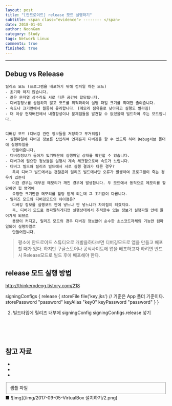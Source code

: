 ```yaml
---
layout: post
title: "[안드로이드] release 모드 실행하기"
subtitle: <span class="evidence"> -------- </span>
date: 2018-01-01
author: NoonGam
category: Study
tags: Network Linux
comments: true
finished: true
---
```


---

## Debug vs Release

```
릴리즈 모드 (프로그램을 배포하기 위해 컴파일 하는 모드)
- 초기화 하지 않습니다.
- 같은 문자열 상수라도 서로 다른 공간에 할당됩니다.
- 디버깅정보를 삽입하지 않고 코드를 최적화하여 실행 파일 크기를 최대한 줄여줍니다.
- 속도나 크기면에서 월등히 유리합니다. (메모리 점유율로 낮아지고 실행도 빨라짐)
- 더 이상 현재버전에서 내결함성이나 문제점들을 발견할 수 없었을때 빌드하여 주는 모드입니다.


디버깅 모드 (디버깅 관련 정보들을 저장하고 무거워짐)
- 실행파일에 디버깅 정보를 삽입하여 언제든지 디버깅을 할 수 있도록 하며 Debug서브 폴더에 실행파일을
   만들어줍니다.
- 디버깅정보가 들어가 있기때문에 실행파일 상태를 확인할 수 있습니다.
- 디버그에 필요한 정보들을 실행시 계속 체크함으로써 속도가 느립니다.
- 디버그 빌드와 릴리즈 빌드에서 서로 실행 결과가 다른 경우?
   특히 디버그 빌드에서는 괜찮은데 릴리즈 빌드에서만 오류가 발생하여 프로그램이 죽는 경우가 있는데
   이런 경우는 대부분 메모리가 깨진 경우에 발생합니다. 두 모드에서 동적으로 메모리를 할당하면 힙 영역에
   요청한 크기만큼 메모리를 할당 받게 되는데 그 초기값이 다릅니다.
- 릴리즈 모드와 디버깅모드의 차이점은?
   디버깅 정보를 실행코드 안에 넣느냐 안 넣느냐가 차이점이 되겠지요.
   즉, 디버거 모드로 컴파일하게되면 실행상태에서 추적할수 있는 정보가 실행파일 안에 들어가게 되므로
   용량이 커지고, 릴리즈 모드의 경우 디버깅 정보없어 순수한 소스코드자체의 기능만 컴파일되어 실행파일로
   만들어집니다.
```





> 평소에 안드로이드 스튜디오로 개발을하다보면 디버깅모드로 앱을 만들고 배포할 때가 있다.
하지만 구글스토어나 공식사이트에 앱을 배포하고자 하려면 반드시 Release모드로 빌드 후에 배포해야 한다.



## release 모드 실행 방법

http://thinkerodeng.tistory.com/218


signingConfigs {
     release {
         storeFile file('key.jks') // 기준은 App 폴더 기준이다.
         storePassword "password"
         keyAlias "key0"
         keyPassword "password"
     }
 }

2. 빌드타입에 릴리즈 내부에
 signingConfig signingConfigs.release  넣기


<br><br><br>

## 참고 자료
*
*
*
<fieldset id="gpg-fieldset">
 샘플 파일
</fieldset>
■
![img](/img/2017-09-05-VirtualBox 설치하기/2.png)
